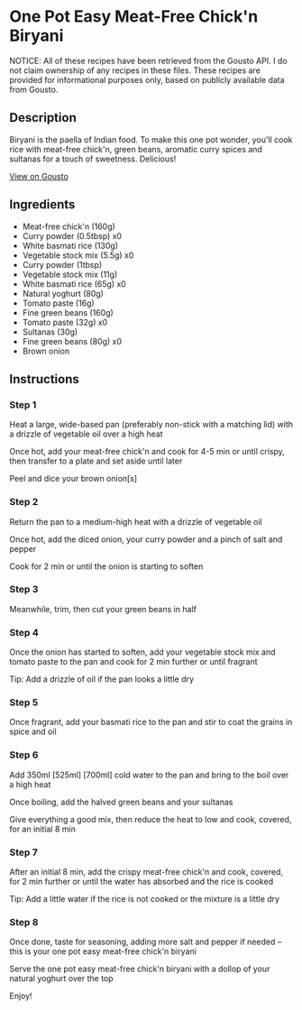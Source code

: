 # One Pot Easy Meat-Free Chick'n Biryani

NOTICE: All of these recipes have been retrieved from the Gousto API. I do not claim ownership of any recipes in these files. These recipes are provided for informational purposes only, based on publicly available data from Gousto.

## Description

Biryani is the paella of Indian food. To make this one pot wonder, you'll cook rice with meat-free chick'n, green beans, aromatic curry spices and sultanas for a touch of sweetness. Delicious!

[View on Gousto](https://www.gousto.co.uk/recipes/cookbook/one-pot-easy-meat-free-chicken-biryani)

## Ingredients

- Meat-free chick'n (160g)
- Curry powder (0.5tbsp) x0
- White basmati rice (130g)
- Vegetable stock mix (5.5g) x0
- Curry powder (1tbsp)
- Vegetable stock mix (11g)
- White basmati rice (65g) x0
- Natural yoghurt (80g)
- Tomato paste (16g)
- Fine green beans (160g)
- Tomato paste (32g) x0
- Sultanas (30g)
- Fine green beans (80g) x0
- Brown onion

## Instructions


### Step 1

Heat a large, wide-based pan (preferably non-stick with a matching lid) with a drizzle of vegetable oil over a high heat

Once hot, add your meat-free chick'n and cook for 4-5 min or until crispy, then transfer to a plate and set aside until later

Peel and dice your brown onion[s]


### Step 2

Return the pan to a medium-high heat with a drizzle of vegetable oil

Once hot, add the diced onion, your curry powder and a pinch of salt and pepper

Cook for 2 min or until the onion is starting to soften


### Step 3

Meanwhile, trim, then cut your green beans in half


### Step 4

Once the onion has started to soften, add your vegetable stock mix and tomato paste to the pan and cook for 2 min further or until fragrant

Tip: Add a drizzle of oil if the pan looks a little dry


### Step 5

Once fragrant, add your basmati rice to the pan and stir to coat the grains in spice and oil


### Step 6

Add 350ml <span class="text-purple">[525ml]</span> <span class="text-danger">[700ml] </span>cold water to the pan and bring to the boil over a high heat

Once boiling, add the halved green beans and your sultanas

Give everything a good mix, then reduce the heat to low and cook, covered, for an initial 8 min


### Step 7

After an initial 8 min, add the crispy meat-free chick'n and cook, covered, for 2 min further or until the water has absorbed and the rice is cooked

Tip: Add a little water if the rice is not cooked or the mixture is a little dry

### Step 8

Once done, taste for seasoning, adding more salt and pepper if needed – this is your one pot easy meat-free chick'n biryani

Serve the one pot easy meat-free chick'n biryani with a dollop of your natural yoghurt over the top

Enjoy!

